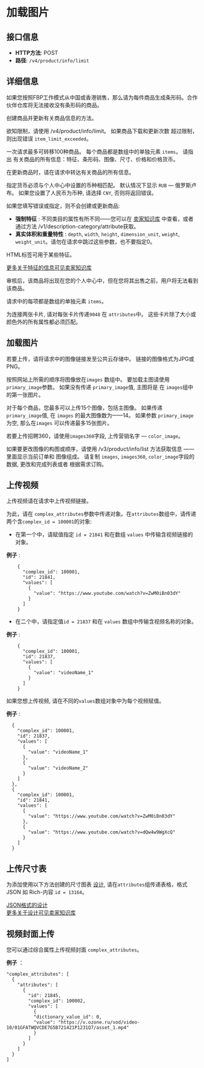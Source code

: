 # 加载图片

## 接口信息

- **HTTP方法**: POST
- **路径**: `/v4/product/info/limit`

## 详细信息

如果您按照FBP工作模式从中国或香港销售，那么请为每件商品生成条形码。合作伙伴仓库将无法接收没有条形码的商品。 

创建商品并更新有关商品信息的方法。

欲知限制，请使用 /v4/product/info/limit。 如果商品下载和更新次数 超过限制，则出现错误 `item_limit_exceeded`。

一次请求最多可转移100种商品。 每个商品都是数组中的单独元素 `items`。 请指出 有关商品的所有信息：特征、条形码、图像、尺寸、价格和价格货币。

在更新商品时，请在请求中转达有关商品的所有信息。

指定货币必须与个人中心中设置的币种相匹配。 默认情况下显示 `RUB` — 俄罗斯卢布。 如果您设置了人民币为币种, 请选择 `CNY`, 否则将返回错误。

如果您填写错误或指定，则不会创建或更新商品:

  * **强制特征** : 不同类目的属性有所不同——您可以在 [卖家知识库](https://docs.ozon.ru/global/zh-hans/products/requirements/product-info/product-characteristics/#%E5%9C%A8%E5%93%AA%E9%87%8C%E6%8C%87%E5%AE%9A%E5%BF%85%E8%A6%81%E5%95%86%E5%93%81%E7%89%B9%E6%80%A7) 中查看，或者通过方法 /v1/description-category/attribute获取。
  * **真实体积和重量特性** : `depth`, `width`, `height`, `dimension_unit`, `weight`, `weight_unit`。请勿在请求中跳过这些参数，也不要指定0。



HTML标签可用于某些特征。

[更多关于特征的信息可见卖家知识库](https://docs.ozon.ru/global/zh-hans/products/requirements/product-info/product-characteristics/)

审核后，该商品将出现在您的个人中心中，但在您将其出售之前，用户将无法看到该商品。

请求中的每项都是数组的单独元素 `items`。

为连接两张卡片, 请对每张卡片传递`9048` 在 `attributes`中。 这些卡片除了大小或颜色外的所有属性都必须匹配。

## 加载图片

若要上传，请将请求中的图像链接发至公共云存储中。 链接的图像格式为JPG或PNG。

按照网站上所需的顺序将图像放在`images` 数组中。 要加载主图请使用 `primary_image`参数。 如果没有传递 `primary_image`值, 主图将是 在 `images`组中的第一张图片。

对于每个商品，您最多可以上传15个图像，包括主图像。 如果传递 `primary_image`值, 在 `images` 的最大图像数为——14。 如果参数 `primary_image` 为空, 那么在`images` 可以传递最多15张图片。

若要上传招聘360，请使用`images360`字段, 上传营销名字 — `color_image`。

如果要更改图像的构图或顺序，请使用 /v3/product/info/list 方法获取信息 —— 里面显示当前订单和 图像组成。 请复制 `images`, `images360`, `color_image`字段的数据, 更改和完成列表或者 根据需求订购。

## 上传视频

上传视频请在请求中上传视频链接。

为此，请在 `complex_attributes`参数中传递对象。在`attributes`数组中，请传递两个含`complex_id = 100001`的对象:

  * 在第一个中，请赋值指定 `id = 21841` 和在数组 `values` 中传输含视频链接的对象。

**例子** :
        
        {
          "complex_id": 100001,
          "id": 21841,
          "values": [
            {
              "value": "https://www.youtube.com/watch?v=ZwM0iBn03dY"
            }
          ]
        }

  * 在二个中，请指定值`id = 21837` 和在 `values` 数组中传输含视频名称的对象。

**例子** :
        
        {
          "complex_id": 100001,
          "id": 21837,
          "values": [
            {
              "value": "videoName_1"
            }
          ]
        }




如果您想上传视频, 请在不同的`values`数组对象中为每个视频赋值。

**例子** :
    
    
      {
        "complex_id": 100001,
        "id": 21837,
        "values": [
          {
            "value": "videoName_1"
          },
          {
            "value": "videoName_2"
          }
        ]
      },
      {
        "complex_id": 100001,
        "id": 21841,
        "values": [
          {
            "value": "https://www.youtube.com/watch?v=ZwM0iBn03dY"
          },
          {
            "value": "https://www.youtube.com/watch?v=dQw4w9WgXcQ"
          }
        ]
      }

## 上传尺寸表

为添加使用以下方法创建的尺寸图表 [设计](https://table-constructor.ozon.ru/visual-editor), 请在`attributes`组传递表格，格式 JSON 如 Rich-内容 `id = 13164`。   
  
[JSON格式的设计](https://table-constructor.ozon.ru/schema.json)  
[更多关于设计可见卖家知识库](https://docs.ozon.ru/global/zh-hans/products/upload/adding-content/size-table-constructor/)

## 视频封面上传

您可以通过综合属性上传视频封面 `complex_attributes`。

**例子** ：
    
    
    "complex_attributes": [
      {
        "attributes": [
          {
            "id": 21845,
            "complex_id": 100002,
            "values": [
              {
              "dictionary_value_id": 0,
              "value": "https://v.ozone.ru/vod/video-10/01GFATWQVCDE7G5B721421P1231Q7/asset_1.mp4"
              }
            ]
          }
        ]
      }
    ]
